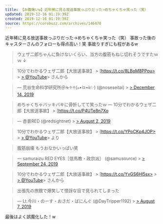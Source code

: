 ```yaml
---
title: 【お腹痛いw】近年稀に見る放送事故っぷりだった→めちゃくちゃ笑った（笑）
updated: 2019-12-16 01:19:39Z
created: 2019-12-16 01:19:39Z
source: https://corobuzz.com/archives/146470
---
```


近年稀に見る放送事故っぷりだった→めちゃくちゃ笑った（笑）
事故った後のキャスターさんのフォローも得点高い！笑
事故りすぎにも程があるw
> ウェザ二郎ちゃんに負けないくらい、当方の腹筋もねじ切れそうですたｗｗ
> ↓

> 10分でわかるウェザ二郎【大放送事故】 > [https://t.co/8LBoM8PPpu>   > [> @YouTube](https://twitter.com/YouTube?ref_src=twsrc%5Etfw)> さんから

> — 荒谷生命科学研究所＠☕♱♱(๑•̀ㅁ•́ฅ✨) (@noseseitai) > [> December 14, 2019](https://twitter.com/noseseitai/status/1205860386894827522?ref_src=twsrc%5Etfw)

> めちゃくちゃバッキバキに骨折してて笑ったｗ — 10分でわかるウェザ二郎【大放送事故】 > [https://t.co/P4UTe8n7Xo

> — 赤景RED (@redsightnet) > [> August 2, 2019](https://twitter.com/redsightnet/status/1157306948380872704?ref_src=twsrc%5Etfw)

> 10分でわかるウェザ二郎【大放送事故】 > [https://t.co/YPoCKp4JOP>   > [> @YouTube](https://twitter.com/YouTube?ref_src=twsrc%5Etfw)> より

> 腹筋崩壊
> もうおなかいっぱい笑

> — samuraizu RED EYES［低馬教・政宗派］ (@samusource) > [> September 24, 2019](https://twitter.com/samusource/status/1176393082050211841?ref_src=twsrc%5Etfw)

> 10分でわかるウェザ二郎【大放送事故】 > [https://t.co/YvGS6Hl5sx>   > [> @YouTube](https://twitter.com/YouTube?ref_src=twsrc%5Etfw)> さんから

> 出張先の旅館で爆笑して怪訝な目で見られてしまった

> — Lt.今川・のーす・おさだ・ばにんぐ (@DayTripper1192) > [> August 7, 2019](https://twitter.com/DayTripper1192/status/1159068717289857028?ref_src=twsrc%5Etfw)

最後はよく誤魔化した！w